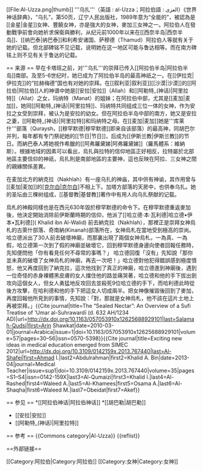 [[File:Al-Uzza.png|thumb]]
'''乌扎'''（英語 : al-Uzza；阿拉伯語 : العزى‎）<ref>《世界神话辞典》，“乌扎”，第50页，辽宁人民出版社，1989年</ref>意为“全能的”，被認為是[[金星|金星]]女神、豐饒女神，亦是強大的女神，麥加三女神之一。阿拉伯人在發動戰爭前會向她祈求保衛與勝利，从纪元前1000年以来在[[西奈半岛|西奈半岛]]、[[纳巴泰|纳巴泰]]和利希安诸国、萨穆德（Thamud）阿拉伯人等就有关于她的记载。但北部碑铭不见记载，说明她在这一地区可能与鲁达相等。而在南方碑铭上则不见有关于鲁达的记载。

== 来源 ==
早在卡塔班之前，对'''乌扎'''的崇拜已传入[[阿拉伯半岛|阿拉伯半岛]]南部。及至5-6世纪时，她已成为了阿拉伯半岛的最高神祇之一。在[[伊拉克|伊拉克]]的“拉赫梅德”国也有对她的崇拜。在[[叙利亚|叙利亚]][[沙漠|沙漠]]的[[阿拉伯|阿拉伯]]人的神谱中她是[[安拉|安拉]]（Allah）和[[阿勒特_(神话)|阿里拉特]]（Allat）之女，玛纳特（Manat）的姐妹；在阿拉伯中部，尤其是[[麦加|麦加]]，她同[[阿勒特_(神话)|阿里拉特]]、玛纳特共同组成三位一体的女神，作为安拉之女受到崇拜，被认为是安拉的幼女。但在阿拉伯半岛中部的南方，她又是安拉之妻，[[阿勒特_(神话)|阿里拉特]]和玛纳特之母。在[[麦加|麦加]]她是'''库莱什'''部落（Quraysh，[[穆罕默德|穆罕默德]]即来自该部落）的最高神，同胡巴尔并列，每年都有专门祭祀她的[[节日|节日]]，后成为[[伊斯兰教|伊斯兰教]]的节日。而納巴泰人將她視作希臘的[[阿弗羅黛娣|阿弗羅黛娣]]（羅馬體系：維納斯）。根據地域的因素可以看出，烏扎與拉特的信仰地區正好相反，拉特屬於北部地區主要信仰的神祇，烏扎則是南部地區的主要神，這也反映在阿拉、三女神之間的親緣關係差異。

在麦加北方的納克拉（Nakhlah）有一座乌扎的神庙，其中供有神谕，其作用曾与[[麦加|麦加]]的[[克尔白|克尔白]](Kaaba)不相上下。加塔方部落的天房中，也供奉乌扎。她的圣坛由三棵树组成，[[基督教|基督教]]著作中有用人向乌扎祭献的记载。

烏札的神殿同樣也是在西元630年毀於穆罕默德的命令下。在穆罕默德重返麥加後，他決定開始消除前伊斯蘭時期的信仰，他派了[[哈立德·本·瓦利德|哈立德•伊本•瓦利德]]( Khalid ibn Al-Walid) 前去納克拉（Nakhlah），那裡正是崇拜女神烏札的古萊什部落、奇南納(Kinanah)部落所在，女神烏札在當地受到極高的崇尚。哈立德派出了30人前去破壞神廟，而那裏出現了兩個女神烏札，一為真、一為假，哈立德第一次到了假的神廟並破壞它，回到穆罕默德身邊向使者回報任務時，先知便問他「你有看見任何不尋常的事嗎？」 哈立德回復「沒有」先知說「那你並未真的破壞了女神烏札的神廟，再去一次吧！」哈立德對他犯得錯誤感到極度憤怒，他又再度回到了納克拉，這次他找到了真正的神廟，哈立德進到神廟後，遇到一位奇怪的赤身裸體黑皮膚的女人擋住他的路並痛哭著，哈立德和他的手下拔出劍攻向這個女人，但女人勇猛地反攻回去並殺死9位哈立德的手下，而哈利德此時從後方攻擊，在哈利德和他的手下把這女人切成兩半。把女神像摧毀後回到了麥加，再度回報他所見到的事情，先知說：「對，那就是女神烏札，他不該在這片土地上再被崇拜。」<ref>{{Cite journal|title=The “Sealed Nectar”: An Overview of a Sufi Treatise of 'Umar al-Suhrawardī (d. 632 AH/1234 AD)|url=http://dx.doi.org/10.1163/057053910x12625688929101|last=Salamah-Qudsi|first=Arin Shawkat|date=2010-03-01|journal=Arabica|issue=1|doi=10.1163/057053910x12625688929101|volume=57|pages=30–56|issn=0570-5398}}</ref><ref>{{Cite journal|title=Exciting new ideas in medical education emerged from SIMEC 2012|url=http://dx.doi.org/10.3109/0142159x.2013.767440|last=Al-Shafei|first=Ahmad I.|last2=Abdulrahman|first2=Khalid A. Bin|date=2013-04|journal=Medical Teacher|issue=sup1|doi=10.3109/0142159x.2013.767440|volume=35|pages=S1–S4|issn=0142-159X|last3=Al-Qumaizi|first3=Khalid I.|last4=Al-Rashed|first4=Waleed A.|last5=Al-Khamees|first5=Osama A.|last6=Al-Shaqha|first6=Waleed M.|last7=Obeidat|first7=Akef}}</ref>

== 参见 ==
*[[阿拉伯神话|阿拉伯神话]]
*[[胡巴勒|胡巴勒]]
* [[安拉|安拉]]
* [[阿勒特_(神话)|阿里拉特]]

== 参考 ==
{{Commons category|Al-Uzza}}
{{reflist}}

==外部链接==

[[Category:阿拉伯|Category:阿拉伯]]
[[Category:女神|Category:女神]]